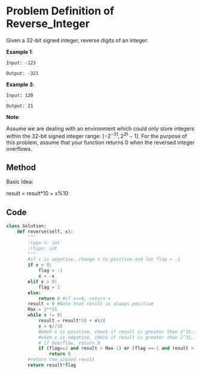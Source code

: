 # Problem Definition of Reverse_Integer

Given a 32-bit signed integer, reverse digits of an integer.

**Example 1**:

    Input: -123

    Output: -321
**Example 3**:

    Input: 120

    Output: 21

**Note**:

Assume we are dealing with an environment which could only store integers within the 32-bit signed integer range: $[-2^{−31},  2^{31} − 1]$. For the purpose of this problem, assume that your function returns 0 when the reversed integer overflows.

## Method

Basic Idea:

result = result*10 + x%10

## Code
```python
class Solution:
    def reverse(self, x):
        """
        :type x: int
        :rtype: int
        """
        #if x is negative, change x to positive and let flag = -1
        if x < 0:
            flag = -1
            x = -x
        elif x > 0:
            flag = 1
        else:
            return 0 #if x==0, return x
        result = 0 #Note that result is always positive
        Max = 2**31
        while x != 0:
            result = result*10 + x%10
            x = x//10 
            #when x is positive, check if result is greater than 2^31-1(Overflow)
            #when x is negative, check if result is greater than 2^31, which means (-result) is less than -2^31(Overflow)
            # if Overflow, return 0
            if (flag==1 and result > Max-1) or (flag ==-1 and result > Max):
                return 0
        #return the signed result
        return result*flag
```